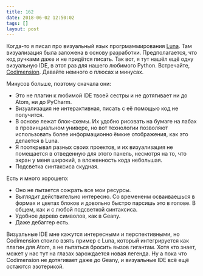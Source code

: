 ```yaml
---
title: 162
date: 2018-06-02 12:50:02
tags: []
layout: post
---
```


Когда-то я писал про визуальный язык прогрмаммирования [Luna](https://t.me/itgram_channel/37). Там визуализация была заложена в основу разработки. Предполагается, что код ручками даже и не придётся писать. Так вот, я тут нашёл ещё одну визуальную IDE, в этот раз для нашего любимого Python. Встречайте, [Codimension](http://codimension.org/). Давайте немного о плюсах и минусах.

Минусов больше, поэтому сначала они:

- Это не плагин к любимой IDE твоей сестры и не дотягивает ни до Atom, ни до PyCharm.
- Визуализация не интерактивная, писать с её помощью код не получится.
- В основе лежат блок-схемы. Их удобно рисовать на бумаге на лабах в провинциальном универе, но вот технологии позволяют использовать более информационно ёмкие отображения, как это делается в Luna.
- Я пооткрывал разных своих проектов, и их визуализация не помещается в отведенную для этого панель, несмотря на то, что экран у меня широкий, а вложенность кода небольшая.
- Подсветка синтаксиса скудная.

Есть и много хорошего:
- Оно не пытается сожрать все мои ресурсы.
- Выглядит действительно интересно. Со времененм осваиваешься в формах и цветах блоков и довольно быстро парсишь это в голове. В общем, как и с любой подсветкой синтаксиса.
- Удобное дерево символов, как в Geany.
- Даже дебаггер есть.

Визуальные IDE мне кажутся интересными и перспективными, но Codimension стоило взять пример с Luna, который интегрируется как плагин для Atom, а не пытаться бросить вызов гигантам. Хотя кто знает, может у нас тут на глазах зарождается новая легенда. Ну а пока что Codimension не дотягивает даже до Geany, и визуальные IDE всё ещё остаются эзотерикой.
